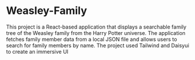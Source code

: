 # Weasley-Family
This project is a React-based application that displays a searchable family tree of the Weasley family from the Harry Potter universe. The application fetches family member data from a local JSON file and allows users to search for family members by name. The project used Tailwind and Daisyui to create an immersive UI
